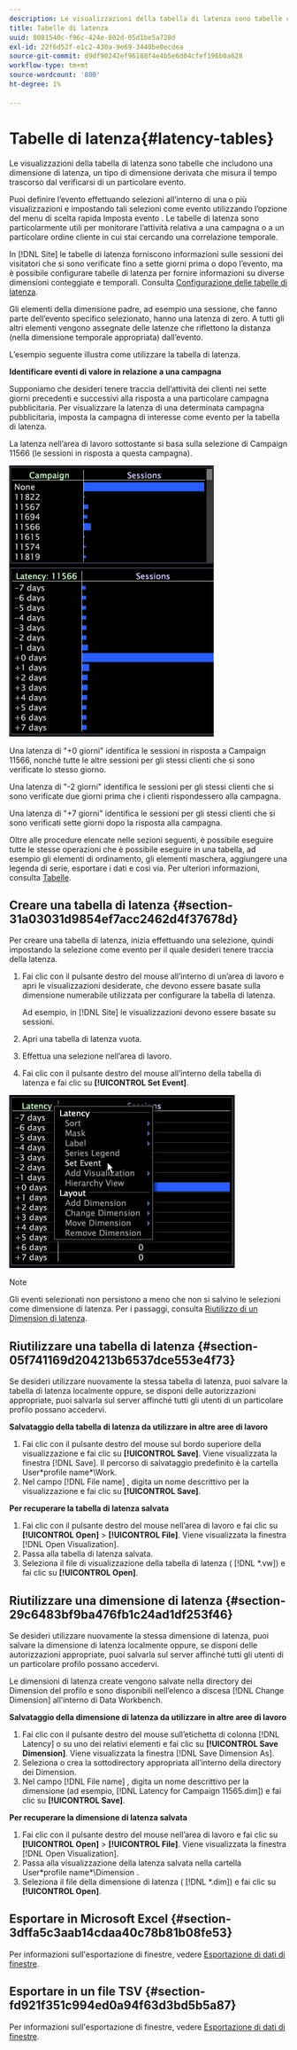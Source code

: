 ```yaml
---
description: Le visualizzazioni della tabella di latenza sono tabelle che includono una dimensione di latenza, un tipo di dimensione derivata che misura il tempo trascorso dal verificarsi di un particolare evento.
title: Tabelle di latenza
uuid: 8081540c-f96c-424e-802d-05d1be5a728d
exl-id: 22f6d52f-e1c2-430a-9e69-3440be0ecdea
source-git-commit: d9df90242ef96188f4e4b5e6d04cfef196b0a628
workflow-type: tm+mt
source-wordcount: '800'
ht-degree: 1%

---
```


# Tabelle di latenza{#latency-tables}

Le visualizzazioni della tabella di latenza sono tabelle che includono una dimensione di latenza, un tipo di dimensione derivata che misura il tempo trascorso dal verificarsi di un particolare evento.

Puoi definire l’evento effettuando selezioni all’interno di una o più visualizzazioni e impostando tali selezioni come evento utilizzando l’opzione del menu di scelta rapida Imposta evento . Le tabelle di latenza sono particolarmente utili per monitorare l’attività relativa a una campagna o a un particolare ordine cliente in cui stai cercando una correlazione temporale.

In [!DNL Site] le tabelle di latenza forniscono informazioni sulle sessioni dei visitatori che si sono verificate fino a sette giorni prima o dopo l’evento, ma è possibile configurare tabelle di latenza per fornire informazioni su diverse dimensioni conteggiate e temporali. Consulta [Configurazione delle tabelle di latenza](../../../home/c-get-started/c-intf-anlys-ftrs/c-config-ltcy-tbls/c-config-ltcy-tbls.md#concept-7175c3defec64556994f0dfcccb7d15c).

Gli elementi della dimensione padre, ad esempio una sessione, che fanno parte dell’evento specifico selezionato, hanno una latenza di zero. A tutti gli altri elementi vengono assegnate delle latenze che riflettono la distanza (nella dimensione temporale appropriata) dall’evento.

L’esempio seguente illustra come utilizzare la tabella di latenza.

**Identificare eventi di valore in relazione a una campagna**

Supponiamo che desideri tenere traccia dell’attività dei clienti nei sette giorni precedenti e successivi alla risposta a una particolare campagna pubblicitaria. Per visualizzare la latenza di una determinata campagna pubblicitaria, imposta la campagna di interesse come evento per la tabella di latenza.

La latenza nell’area di lavoro sottostante si basa sulla selezione di Campaign 11566 (le sessioni in risposta a questa campagna).

![](assets/vis_Latency.png)

Una latenza di &quot;+0 giorni&quot; identifica le sessioni in risposta a Campaign 11566, nonché tutte le altre sessioni per gli stessi clienti che si sono verificate lo stesso giorno.

Una latenza di &quot;-2 giorni&quot; identifica le sessioni per gli stessi clienti che si sono verificate due giorni prima che i clienti rispondessero alla campagna.

Una latenza di &quot;+7 giorni&quot; identifica le sessioni per gli stessi clienti che si sono verificati sette giorni dopo la risposta alla campagna.

Oltre alle procedure elencate nelle sezioni seguenti, è possibile eseguire tutte le stesse operazioni che è possibile eseguire in una tabella, ad esempio gli elementi di ordinamento, gli elementi maschera, aggiungere una legenda di serie, esportare i dati e così via. Per ulteriori informazioni, consulta [Tabelle](../../../home/c-get-started/c-analysis-vis/c-tables/c-tables.md#concept-c632cb8ad9724f90ac5c294d52ae667f).

## Creare una tabella di latenza {#section-31a03031d9854ef7acc2462d4f37678d}

Per creare una tabella di latenza, inizia effettuando una selezione, quindi impostando la selezione come evento per il quale desideri tenere traccia della latenza.

1. Fai clic con il pulsante destro del mouse all’interno di un’area di lavoro e apri le visualizzazioni desiderate, che devono essere basate sulla dimensione numerabile utilizzata per configurare la tabella di latenza.

   Ad esempio, in [!DNL Site] le visualizzazioni devono essere basate su sessioni.

1. Apri una tabella di latenza vuota.
1. Effettua una selezione nell’area di lavoro.
1. Fai clic con il pulsante destro del mouse all’interno della tabella di latenza e fai clic su **[!UICONTROL Set Event]**.

![](assets/vis_Latency_SetEvent.png)

>[!NOTE]
>
>Gli eventi selezionati non persistono a meno che non si salvino le selezioni come dimensione di latenza. Per i passaggi, consulta [Riutilizzo di un Dimension di latenza](../../../home/c-get-started/c-analysis-vis/c-lat-tbls.md#section-29c6483bf9ba476fb1c24ad1df253f46).

## Riutilizzare una tabella di latenza {#section-05f741169d204213b6537dce553e4f73}

Se desideri utilizzare nuovamente la stessa tabella di latenza, puoi salvare la tabella di latenza localmente oppure, se disponi delle autorizzazioni appropriate, puoi salvarla sul server affinché tutti gli utenti di un particolare profilo possano accedervi.

**Salvataggio della tabella di latenza da utilizzare in altre aree di lavoro**

1. Fai clic con il pulsante destro del mouse sul bordo superiore della visualizzazione e fai clic su **[!UICONTROL Save]**. Viene visualizzata la finestra [!DNL Save]. Il percorso di salvataggio predefinito è la cartella User\*profile name*\Work.
1. Nel campo [!DNL File name] , digita un nome descrittivo per la visualizzazione e fai clic su **[!UICONTROL Save]**.

**Per recuperare la tabella di latenza salvata**

1. Fai clic con il pulsante destro del mouse nell’area di lavoro e fai clic su **[!UICONTROL Open]** > **[!UICONTROL File]**. Viene visualizzata la finestra [!DNL Open Visualization].
1. Passa alla tabella di latenza salvata.
1. Seleziona il file di visualizzazione della tabella di latenza ( [!DNL *.vw]) e fai clic su **[!UICONTROL Open]**.

## Riutilizzare una dimensione di latenza {#section-29c6483bf9ba476fb1c24ad1df253f46}

Se desideri utilizzare nuovamente la stessa dimensione di latenza, puoi salvare la dimensione di latenza localmente oppure, se disponi delle autorizzazioni appropriate, puoi salvarla sul server affinché tutti gli utenti di un particolare profilo possano accedervi.

Le dimensioni di latenza create vengono salvate nella directory dei Dimension del profilo e sono disponibili nell’elenco a discesa [!DNL Change Dimension] all’interno di Data Workbench.

**Salvataggio della dimensione di latenza da utilizzare in altre aree di lavoro**

1. Fai clic con il pulsante destro del mouse sull’etichetta di colonna [!DNL Latency] o su uno dei relativi elementi e fai clic su **[!UICONTROL Save Dimension]**. Viene visualizzata la finestra [!DNL Save Dimension As].
1. Seleziona o crea la sottodirectory appropriata all’interno della directory dei Dimension.
1. Nel campo [!DNL File name] , digita un nome descrittivo per la dimensione (ad esempio, [!DNL Latency for Campaign 11565.dim]) e fai clic su **[!UICONTROL Save]**.

**Per recuperare la dimensione di latenza salvata**

1. Fai clic con il pulsante destro del mouse nell’area di lavoro e fai clic su **[!UICONTROL Open]** > **[!UICONTROL File]**. Viene visualizzata la finestra [!DNL Open Visualization].
1. Passa alla visualizzazione della latenza salvata nella cartella User\*profile name*\Dimension .
1. Seleziona il file della dimensione di latenza ( [!DNL *.dim]) e fai clic su **[!UICONTROL Open]**.

## Esportare in Microsoft Excel {#section-3dffa5c3aab14cdaa40c78b81b08fe53}

Per informazioni sull&#39;esportazione di finestre, vedere [Esportazione di dati di finestre](../../../home/c-get-started/c-wk-win-wksp/c-exp-win-data.md#concept-8df61d64ed434cc5a499023c44197349).

## Esportare in un file TSV {#section-fd921f351c994ed0a94f63d3bd5b5a87}

Per informazioni sull&#39;esportazione di finestre, vedere [Esportazione di dati di finestre](../../../home/c-get-started/c-wk-win-wksp/c-exp-win-data.md#concept-8df61d64ed434cc5a499023c44197349).
